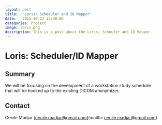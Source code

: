 ```yaml
---
layout: post
title:  "Loris: Scheduler and ID Mapper"
date:   2015-10-23 17:40:06
categories: Project
image: loris.png
description: This is a post about the Loris, Scheuler and ID Mapper.
---
```

# Loris: Scheduler/ID Mapper

## Summary
We will be focusing on the development of a workstation study scheduler that will be hooked up to the existing DICOM anonymizer.

## Contact
Cecile Madjar
[cecile.madjar@gmail.com](mailto: cecile.madjar@gmail.com)
